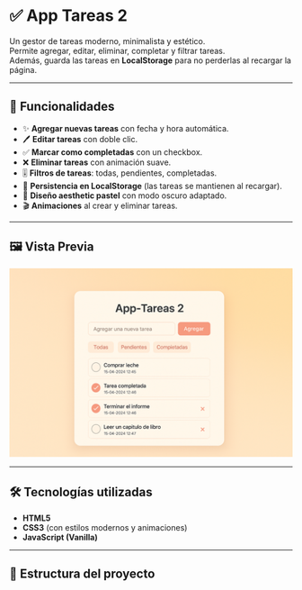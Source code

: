# ✅ App Tareas 2

Un gestor de tareas moderno, minimalista y estético.  
Permite agregar, editar, eliminar, completar y filtrar tareas.  
Además, guarda las tareas en **LocalStorage** para no perderlas al recargar la página.  

---

## 🚀 Funcionalidades

- ✨ **Agregar nuevas tareas** con fecha y hora automática.  
- 🖊️ **Editar tareas** con doble clic.  
- ✅ **Marcar como completadas** con un checkbox.  
- ❌ **Eliminar tareas** con animación suave.  
- 🎚️ **Filtros de tareas**: todas, pendientes, completadas.  
- 💾 **Persistencia en LocalStorage** (las tareas se mantienen al recargar).  
- 🎨 **Diseño aesthetic pastel** con modo oscuro adaptado.  
- 🎬 **Animaciones** al crear y eliminar tareas.  

---

## 🖼️ Vista Previa

![Captura de la app](./assets/screenshot.png)

---

## 🛠️ Tecnologías utilizadas

- **HTML5**  
- **CSS3** (con estilos modernos y animaciones)  
- **JavaScript (Vanilla)**  

---

## 📂 Estructura del proyecto

